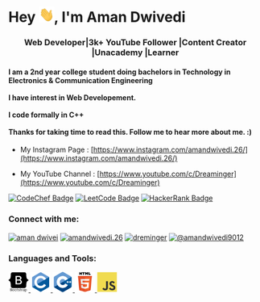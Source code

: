# Hey <img alt="Hi" src="./Hi.gif" width="30px" height="30px" />, I'm Aman Dwivedi

<h3 align="center">Web Developer|3k+ YouTube Follower |Content Creator |Unacademy |Learner</h3>
<h4>I am a 2nd year college student doing bachelors in Technology in Electronics & Communication Engineering <br><br>I have interest in Web Developement.<br><br>I code formally in C++<br><br>Thanks for taking time to read this. Follow me to hear more about me. :)</h4>

- My Instagram Page : [https://www.instagram.com/amandwivedi.26/](https://www.instagram.com/amandwivedi.26/)

- My YouTube Channel : [https://www.youtube.com/c/Dreaminger](https://www.youtube.com/c/Dreaminger)

[![CodeChef Badge](https://img.shields.io/badge/Codechef-%23B92B27.svg?&style=for-the-badge&logo=Codechef&logoColor=white)](https://www.codechef.com/users/aman_2609)
[![LeetCode Badge](https://img.shields.io/badge/-LeetCode-FFA116?style=for-the-badge&logo=LeetCode&logoColor=black)](https://www.leetcode.com/amandwivedi9012)
[![HackerRank Badge](https://img.shields.io/badge/Codeforces-%23B92B27.svg?&style=for-the-badge&logo=Codeforces&logoColor=white)](https://codeforces.com/profile/sak)

<h3 align="left">Connect with me:</h3>
<p align="left">
<a href="https://linkedin.com/in/aman dwivei" target="blank"><img align="center" src="https://raw.githubusercontent.com/rahuldkjain/github-profile-readme-generator/master/src/images/icons/Social/linked-in-alt.svg" alt="aman dwivei" height="30" width="40" /></a>
<a href="https://instagram.com/amandwivedi.26" target="blank"><img align="center" src="https://raw.githubusercontent.com/rahuldkjain/github-profile-readme-generator/master/src/images/icons/Social/instagram.svg" alt="amandwivedi.26" height="30" width="40" /></a>
<a href="https://www.youtube.com/c/dreminger" target="blank"><img align="center" src="https://raw.githubusercontent.com/rahuldkjain/github-profile-readme-generator/master/src/images/icons/Social/youtube.svg" alt="dreminger" height="30" width="40" /></a>
<a href="https://www.hackerearth.com/@amandwivedi9012" target="blank"><img align="center" src="https://raw.githubusercontent.com/rahuldkjain/github-profile-readme-generator/master/src/images/icons/Social/hackerearth.svg" alt="@amandwivedi9012" height="30" width="40" /></a>
</p>

<h3 align="left">Languages and Tools:</h3>
<p align="left"> <a href="https://getbootstrap.com" target="_blank" rel="noreferrer"> <img src="https://raw.githubusercontent.com/devicons/devicon/master/icons/bootstrap/bootstrap-plain-wordmark.svg" alt="bootstrap" width="40" height="40"/> </a> <a href="https://www.cprogramming.com/" target="_blank" rel="noreferrer"> <img src="https://raw.githubusercontent.com/devicons/devicon/master/icons/c/c-original.svg" alt="c" width="40" height="40"/> </a> <a href="https://www.w3schools.com/cpp/" target="_blank" rel="noreferrer"> <img src="https://raw.githubusercontent.com/devicons/devicon/master/icons/cplusplus/cplusplus-original.svg" alt="cplusplus" width="40" height="40"/> </a> <a href="https://www.w3.org/html/" target="_blank" rel="noreferrer"> <img src="https://raw.githubusercontent.com/devicons/devicon/master/icons/html5/html5-original-wordmark.svg" alt="html5" width="40" height="40"/> </a> <a href="https://developer.mozilla.org/en-US/docs/Web/JavaScript" target="_blank" rel="noreferrer"> <img src="https://raw.githubusercontent.com/devicons/devicon/master/icons/javascript/javascript-original.svg" alt="javascript" width="40" height="40"/> </a> </p>
